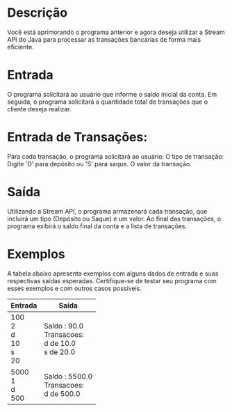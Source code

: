 # Descrição
Você está aprimorando o programa anterior e agora deseja utilizar a Stream API do Java para processar as transações bancárias de forma mais eficiente.

# Entrada
O programa solicitará ao usuário que informe o saldo inicial da conta.
Em seguida, o programa solicitará a quantidade total de transações que o cliente deseja realizar.

# Entrada de Transações:
Para cada transação, o programa solicitará ao usuário:
O tipo de transação: Digite 'D' para depósito ou 'S' para saque.
O valor da transação.
# Saída
Utilizando a Stream API, o programa armazenará cada transação, que incluirá um tipo (Depósito ou Saque) e um valor.
Ao final das transações, o programa exibirá o saldo final da conta e a lista de transações.


# Exemplos
A tabela abaixo apresenta exemplos com alguns dados de entrada e suas respectivas saídas esperadas. Certifique-se de testar seu programa com esses exemplos e com outros casos possíveis.

|Entrada| Saída|
|---|---|
|100<br>2<br>d<br>10<br>s<br>20<br>|Saldo : 90.0<br>Transacoes:<br>d de 10.0<br>s de 20.0|
|5000<br>1<br>d<br>500<br>|Saldo : 5500.0<br>Transacoes:<br>d de 500.0<br>|
